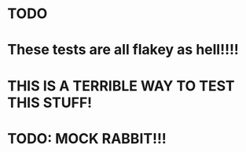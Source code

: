 # TODO

# These tests are all flakey as hell!!!!

# THIS IS A TERRIBLE WAY TO TEST THIS STUFF!

# TODO: MOCK RABBIT!!!
